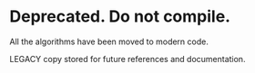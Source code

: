 # Deprecated. Do not compile.

All the algorithms have been moved to modern code.

LEGACY copy stored for future references and documentation.
